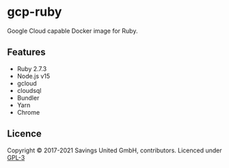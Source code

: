 # gcp-ruby
Google Cloud capable Docker image for Ruby.

## Features

- Ruby 2.7.3
- Node.js v15
- gcloud
- cloudsql
- Bundler
- Yarn
- Chrome

## Licence

Copyright © 2017-2021 Savings United GmbH, contributors. Licenced under [GPL-3](https://github.com/pcvg/gcp-ruby/blob/master/LICENSE)

